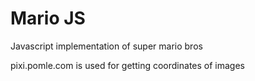 # Mario JS

Javascript implementation of super mario bros


pixi.pomle.com is used for getting coordinates of images 